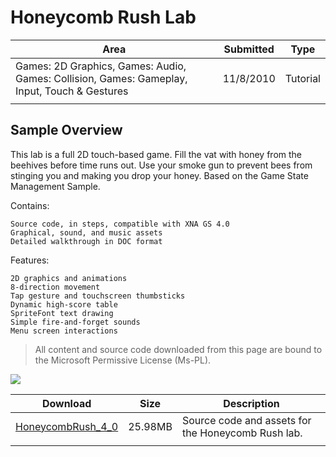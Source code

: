 # Honeycomb Rush Lab

|Area|Submitted|Type|
|-|-|-|
Games: 2D Graphics, Games: Audio, Games: Collision, Games: Gameplay, Input, Touch & Gestures|11/8/2010|Tutorial
||||

## Sample Overview

This lab is a full 2D touch-based game. Fill the vat with honey from the beehives before time runs out. Use your smoke gun to prevent bees from stinging you and making you drop your honey. Based on the Game State Management Sample.

Contains:

    Source code, in steps, compatible with XNA GS 4.0
    Graphical, sound, and music assets
    Detailed walkthrough in DOC format

Features:

    2D graphics and animations
    8-direction movement
    Tap gesture and touchscreen thumbsticks
    Dynamic high-score table 
    SpriteFont text drawing
    Simple fire-and-forget sounds
    Menu screen interactions

> All content and source code downloaded from this page are bound to the Microsoft Permissive License (Ms-PL).

![](https://github.com/simondarksidej/XNAGameStudio/blob/master/Images/honeycomb_rush.png?raw=true)

Download | Size | Description
---|---|---|
[HoneycombRush_4_0](https://github.com/simondarksidej/XNAGameStudio/tree/master/Samples/HoneycombRush_4_0) | 25.98MB | Source code and assets for the Honeycomb Rush lab.
||||
